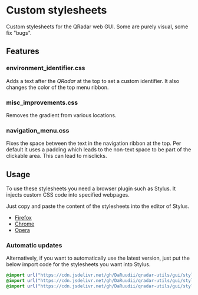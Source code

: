 # Custom stylesheets

Custom stylesheets for the QRadar web GUI. Some are purely visual, some fix "bugs".

## Features

### environment_identifier.css

Adds a text after the *QRadar* at the top to set a custom identifier. It also changes the color of the top menu ribbon.

### misc_improvements.css

Removes the gradient from various locations.

### navigation_menu.css

Fixes the space between the text in the navigation ribbon at the top. Per default it uses a padding which leads to the non-text space to be part of the clickable area. This can lead to misclicks.

## Usage

To use these stylesheets you need a browser plugin such as Stylus. It injects custom CSS code into specified webpages.

Just copy and paste the content of the stylesheets into the editor of Stylus.

* [Firefox](https://addons.mozilla.org/en-US/firefox/addon/styl-us/)
* [Chrome](https://chrome.google.com/webstore/detail/stylus/clngdbkpkpeebahjckkjfobafhncgmne)
* [Opera](https://addons.opera.com/en/extensions/details/stylus/)

### Automatic updates

Alternatively, if you want to automatically use the latest version, just put the below import code for the stylesheets you want into Stylus.

```css
@import url("https://cdn.jsdelivr.net/gh/DaRuudii/qradar-utils/gui/stylesheets/environment_identification.css");
@import url("https://cdn.jsdelivr.net/gh/DaRuudii/qradar-utils/gui/stylesheets/navigation_menu.css");
@import url("https://cdn.jsdelivr.net/gh/DaRuudii/qradar-utils/gui/stylesheets/misc_improvements.css");
```
